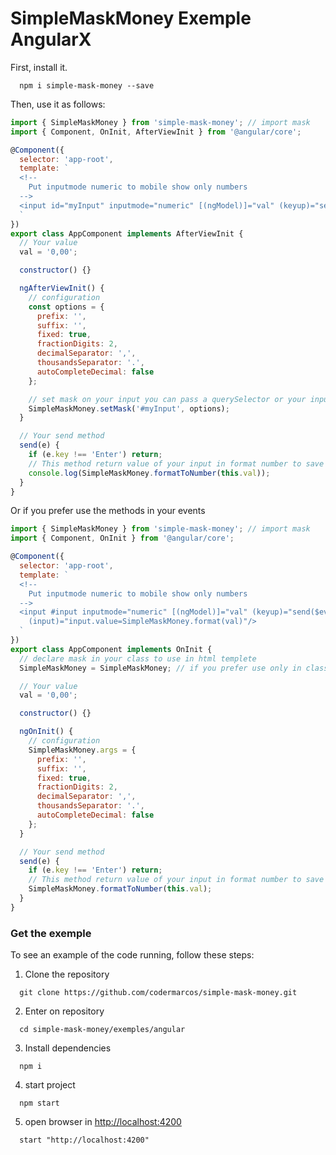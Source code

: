 # SimpleMaskMoney Exemple AngularX

First, install it.

```shell
  npm i simple-mask-money --save
```

Then, use it as follows:

```javascript
import { SimpleMaskMoney } from 'simple-mask-money'; // import mask
import { Component, OnInit, AfterViewInit } from '@angular/core';

@Component({
  selector: 'app-root',
  template: `
  <!-- 
    Put inputmode numeric to mobile show only numbers 
  -->
  <input id="myInput" inputmode="numeric" [(ngModel)]="val" (keyup)="send($event)"/>
  `
})
export class AppComponent implements AfterViewInit {
  // Your value
  val = '0,00';

  constructor() {}

  ngAfterViewInit() {
    // configuration
    const options = {
      prefix: '',
      suffix: '',
      fixed: true,
      fractionDigits: 2,
      decimalSeparator: ',',
      thousandsSeparator: '.',
      autoCompleteDecimal: false
    };

    // set mask on your input you can pass a querySelector or your input element and options
    SimpleMaskMoney.setMask('#myInput', options);
  }

  // Your send method
  send(e) {
    if (e.key !== 'Enter') return;
    // This method return value of your input in format number to save in your database
    console.log(SimpleMaskMoney.formatToNumber(this.val));
  }
}
```

Or if you prefer use the methods in your events

```javascript
import { SimpleMaskMoney } from 'simple-mask-money'; // import mask
import { Component, OnInit } from '@angular/core';

@Component({
  selector: 'app-root',
  template: `
  <!-- 
    Put inputmode numeric to mobile show only numbers 
  -->
  <input #input inputmode="numeric" [(ngModel)]="val" (keyup)="send($event)" 
    (input)="input.value=SimpleMaskMoney.format(val)"/>
  `
})
export class AppComponent implements OnInit {
  // declare mask in your class to use in html templete
  SimpleMaskMoney = SimpleMaskMoney; // if you prefer use only in class this line is not necessary

  // Your value
  val = '0,00';

  constructor() {}

  ngOnInit() {
    // configuration
    SimpleMaskMoney.args = {
      prefix: '',
      suffix: '',
      fixed: true,
      fractionDigits: 2,
      decimalSeparator: ',',
      thousandsSeparator: '.',
      autoCompleteDecimal: false
    };
  }

  // Your send method
  send(e) {
    if (e.key !== 'Enter') return;
    // This method return value of your input in format number to save in your database
    SimpleMaskMoney.formatToNumber(this.val);
  }
}
```

### Get the exemple

To see an example of the code running, follow these steps:

1. Clone the repository

```shell
  git clone https://github.com/codermarcos/simple-mask-money.git
```

2. Enter on repository

```shell
  cd simple-mask-money/exemples/angular
```

3. Install dependencies

```shell
  npm i
```

4. start project

```shell
  npm start
```

5. open browser in [http://localhost:4200](http://localhost:4200)

```shell
  start "http://localhost:4200"
```
